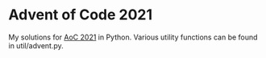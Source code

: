 # Advent of Code 2021
My solutions for [AoC 2021](https://adventofcode.com/) in Python. Various utility functions can be found in util/advent.py.
